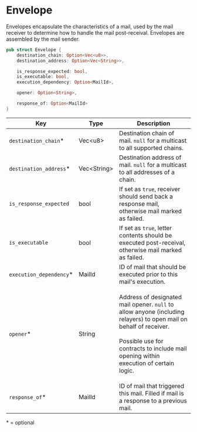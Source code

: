 # Envelope

Envelopes encapsulate the characteristics of a mail, used by the mail receiver to determine how to handle the mail post-receival. Envelopes are assembled by the mail sender.&#x20;

```rust
pub struct Envelope {
    destination_chain: Option<Vec<u8>>, 
    destination_address: Option<Vec<String>>, 

    is_response_expected: bool, 
    is_executable: bool, 
    execution_dependency: Option<MailId>, 

    opener: Option<String>, 

    response_of: Option<MailId> 
}
```

| Key                      | Type         | Description                                                                                                                                                                                                                         |
| ------------------------ | ------------ | ----------------------------------------------------------------------------------------------------------------------------------------------------------------------------------------------------------------------------------- |
| `destination_chain`\*    | Vec\<u8>     | Destination chain of mail. `null` for a multicast to all supported chains.                                                                                                                                                          |
| `destination_address`\*  | Vec\<String> | Destination address of mail. `null` for a multicast to all addresses of a chain.                                                                                                                                                    |
| `is_response_expected`   | bool         | If set as `true`, receiver should send back a response mail, otherwise mail marked as failed.                                                                                                                                       |
| `is_executable`          | bool         | If set as `true`, letter contents should be executed post-receival, otherwise mail marked as failed.                                                                                                                                |
| `execution_dependency`\* | MailId       | ID of mail that should be executed prior to this mail's execution.                                                                                                                                                                  |
| `opener`\*               | String       | <p>Address of designated mail opener. <code>null</code> to allow anyone (including relayers) to open mail on behalf of receiver. <br><br>Possible use for contracts to include mail opening within execution of certain logic. </p> |
| `response_of`\*          | MailId       | ID of mail that triggered this mail. Filled if mail is a response to a previous mail.                                                                                                                                               |

\* = optional
